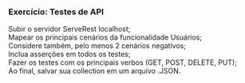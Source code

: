 <h3>Exercício: Testes de API</h3>

<p>
Subir o servidor ServeRest localhost;<br />
Mapear os principais cenários da funcionalidade Usuários;<br />
Considere também, pelo menos 2 cenários negativos;<br />
Inclua asserções em todos os testes;<br />
Fazer os testes com os principais verbos (GET, POST, DELETE, PUT);<br />
Ao final, salvar sua collection em um arquivo .JSON.<br />
</p>
